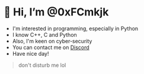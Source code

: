 # 👋 Hi, I’m @0xFCmkjk
- I'm interested in programming, especially in Python
- I know C++, C and Python 
- Also, I'm keen on cyber-security 
- You can contact me on [Discord](discordid.netlify.app/?id=408277452830539778)
- Have nice day! 
> don't disturb me lol
